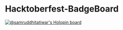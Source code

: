 # Hacktoberfest-BadgeBoard
[![@samruddhitatiwar's Holopin board](https://holopin.me/samruddhitatiwar)](https://holopin.io/@samruddhitatiwar)
